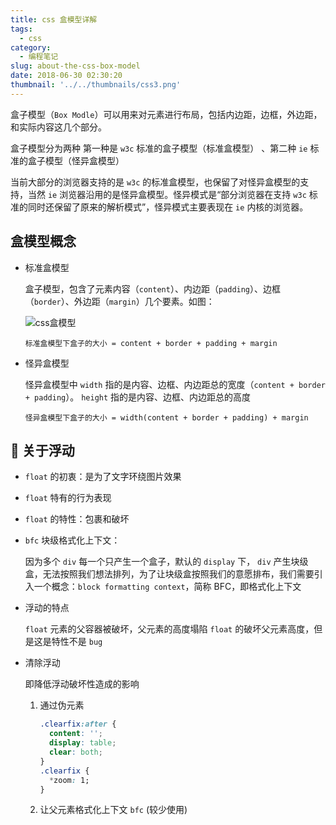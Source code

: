 ```yaml
---
title: css 盒模型详解
tags:
  - css
category:
  - 编程笔记
slug: about-the-css-box-model
date: 2018-06-30 02:30:20
thumbnail: '../../thumbnails/css3.png'
---
```


盒子模型（`Box Modle`）可以用来对元素进行布局，包括内边距，边框，外边距，和实际内容这几个部分。

盒子模型分为两种 第一种是 `w3c` 标准的盒子模型（标准盒模型） 、第二种 `ie` 标准的盒子模型（怪异盒模型）

当前大部分的浏览器支持的是 `w3c` 的标准盒模型，也保留了对怪异盒模型的支持，当然 `ie` 浏览器沿用的是怪异盒模型。怪异模式是“部分浏览器在支持 `w3c` 标准的同时还保留了原来的解析模式”，怪异模式主要表现在 `ie` 内核的浏览器。

## 盒模型概念

- 标准盒模型

  盒子模型，包含了元素内容（`content`）、内边距（`padding`）、边框（`border`）、外边距（`margin`）几个要素。如图：

  ![css盒模型](https://cdn.clearlywind.com/blog-images/images/css-box-model.gif)

  `标准盒模型下盒子的大小 = content + border + padding + margin`

- 怪异盒模型

  怪异盒模型中 `width` 指的是内容、边框、内边距总的宽度（`content + border + padding`）。 `height` 指的是内容、边框、内边距总的高度

  `怪异盒模型下盒子的大小 = width(content + border + padding) + margin`

## 🚗 关于浮动

- `float` 的初衷：是为了文字环绕图片效果
- `float` 特有的行为表现
- `float` 的特性：包裹和破坏
- `bfc` 块级格式化上下文：

  因为多个 `div` 每一个只产生一个盒子，默认的 `display` 下， `div` 产生块级盒，无法按照我们想法排列，为了让块级盒按照我们的意愿排布，我们需要引入一个概念：`block formatting context`，简称 BFC，即格式化上下文

- 浮动的特点

  `float` 元素的父容器被破坏，父元素的高度塌陷
  `float` 的破坏父元素高度，但是这是特性不是 `bug`

- 清除浮动

  即降低浮动破坏性造成的影响

  1. 通过伪元素

     ```css
     .clearfix:after {
       content: '';
       display: table;
       clear: both;
     }
     .clearfix {
       *zoom: 1;
     }
     ```

  2. 让父元素格式化上下文 `bfc` (较少使用)
